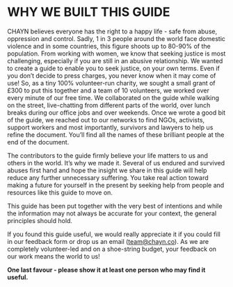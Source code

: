 # WHY WE BUILT THIS GUIDE
CHAYN believes everyone has the right to a happy life - safe from abuse, oppression and control. Sadly, 1 in 3 people around the world face domestic violence and in some countries, this figure shoots up to 80-90% of the population. From working with women, we know that seeking justice is most challenging, especially if you are still in an abusive relationship. We wanted to create a guide to enable you to seek justice, on your own terms. Even if you don’t decide to press charges, you never know when it may come of use! So, as a tiny 100% volunteer-run charity, we sought a small grant of £300 to put this together and a team of 10 volunteers, we worked over every minute of our free time. We collaborated on the guide while walking on the street, live-chatting from different parts of the world, over lunch breaks during our office jobs and over weekends. Once we wrote a good bit of the guide, we reached out to our networks to find NGOs, activists, support workers and most importantly, survivors and lawyers to help us refine the document. You’ll find all the names of these brilliant people at the end of the document.

The contributors to the guide firmly believe your life matters to us and others in the world. It’s why we made it. Several of us endured and survived abuses first hand and hope the insight we share in this guide will help reduce any further unnecessary suffering. You take real action toward making a future for yourself in the present by seeking help from people and resources like this guide to move on.


This guide has been put together with the very best of intentions and while the information may not always be accurate for your context, the general principles should hold. 

If you found this guide useful, we would really appreciate it if you could fill in our feedback form or drop us an email (team@chayn.co). As we are completely volunteer-led and on a shoe-string budget, your feedback on our work means the world to us! 

**One last favour - please show it at least one person who may find it useful.**

